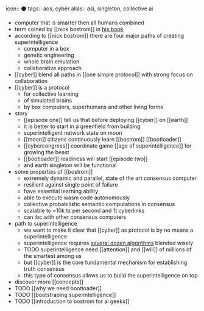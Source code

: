 icon:: ⚫️
tags:: aos, cyber
alias:: asi, singleton, collective ai

- computer that is smarter then all humans combined
- term coined by [[nick bostrom]] in [his book](https://cyb.ai/ipfs/QmYHo4oKHvm33pPnou9M1iRww2PYQu9Kmb3DWJ4DJgrUkb)
- according to [[nick bostrom]] there are four major paths of creating superintelligence
	- computer in a box
	- genetic engineering
	- whole brain emulation
	- collaborative approach
- [[cyber]] blend all paths in [[one simple protocol]] with strong focus on collaboration
- [[cyber]] is a protocol
	- for collective learning
	- of simulated brains
	- by box computers, superhumans and other living forms
- story
	- [[episode one]] tell us that before deploying [[cyber]] on [[earth]]
	- it is better to start in a greenfield from building
	- superintelligent network state on moon
	- [[moon]] citizens continuously learn [[bostrom]] [[bootloader]]
	- [[cybercongress]] coordinate game [[age of superintelligence]] for growing the beast
	- [[bootloader]] readiness will start [[episode two]]
	- and earth singleton will be functional
- some properties of [[bostrom]]
	- extremely dynamic and parallel, state of the art consensus computer
	- resilient against single point of failure
	- have essential learning ability
	- able to execute wasm code autonomously
	- collective probabilistic semantic computations in consensus
	- scalable to ~10k tx per second and 1t cyberlinks
	- can ibc with other consensus computers
- path to superintelligence
	- we want to make it clear that [[cyber]] as protocol is by no means a superintelligence
	- superintelligence requires [several dozen algorithms](techtree) blended wisely
	- TODO superintelligence need [[attention]] and [[will]] of millions of the smartest among us
	- but [[cyber]] is the core fundamental mechanism for establishing truth consensus
	- this type of consensus allows us to build the superintelligence on top
- discover more [[concepts]]
- TODO [[why we need bootloader]]
- TODO [[bootstraping superintelligence]]
- TODO [[introduction to bostrom for ai geeks]]